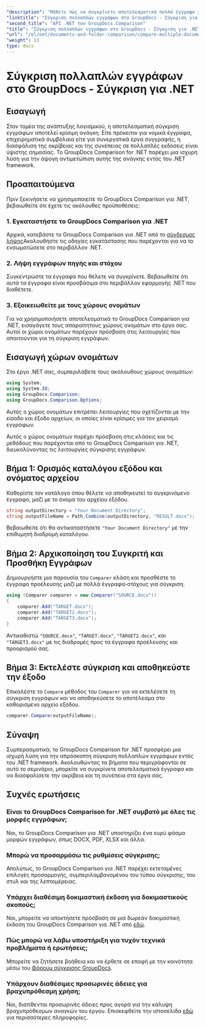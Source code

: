 ```yaml
---
"description": "Μάθετε πώς να συγκρίνετε αποτελεσματικά πολλά έγγραφα χρησιμοποιώντας το GroupDocs Comparison for .NET. Ακολουθήστε τον αναλυτικό οδηγό μας για απρόσκοπτη ενσωμάτωση."
"linktitle": "Σύγκριση πολλαπλών εγγράφων στο GroupDocs - Σύγκριση για .NET"
"second_title": "API .NET του GroupDocs.Comparison"
"title": "Σύγκριση πολλαπλών εγγράφων στο GroupDocs - Σύγκριση για .NET"
"url": "/el/net/documents-and-folder-comparison/compare-multiple-documents-dotnet/"
"weight": 13
type: docs
---
```

# Σύγκριση πολλαπλών εγγράφων στο GroupDocs - Σύγκριση για .NET

## Εισαγωγή
Στον τομέα της ανάπτυξης λογισμικού, η αποτελεσματική σύγκριση εγγράφων αποτελεί κρίσιμη ανάγκη. Είτε πρόκειται για νομικά έγγραφα, επιχειρηματικά συμβόλαια είτε για συνεργατικά έργα συγγραφής, η διασφάλιση της ακρίβειας και της συνέπειας σε πολλαπλές εκδόσεις είναι ύψιστης σημασίας. Το GroupDocs Comparison for .NET παρέχει μια ισχυρή λύση για την άψογη αντιμετώπιση αυτής της ανάγκης εντός του .NET framework.
## Προαπαιτούμενα
Πριν ξεκινήσετε να χρησιμοποιείτε το GroupDocs Comparison για .NET, βεβαιωθείτε ότι έχετε τις ακόλουθες προϋποθέσεις:
### 1. Εγκαταστήστε το GroupDocs Comparison για .NET
Αρχικά, κατεβάστε το GroupDocs Comparison για .NET από το [σύνδεσμος λήψης](https://releases.groupdocs.com/comparison/net/)Ακολουθήστε τις οδηγίες εγκατάστασης που παρέχονται για να το ενσωματώσετε στο περιβάλλον .NET.
### 2. Λήψη εγγράφων πηγής και στόχου
Συγκεντρώστε τα έγγραφα που θέλετε να συγκρίνετε. Βεβαιωθείτε ότι αυτά τα έγγραφα είναι προσβάσιμα στο περιβάλλον εφαρμογής .NET που διαθέτετε.
### 3. Εξοικειωθείτε με τους χώρους ονομάτων
Για να χρησιμοποιήσετε αποτελεσματικά το GroupDocs Comparison για .NET, εισαγάγετε τους απαραίτητους χώρους ονομάτων στο έργο σας. Αυτοί οι χώροι ονομάτων παρέχουν πρόσβαση στις λειτουργίες που απαιτούνται για τη σύγκριση εγγράφων.

## Εισαγωγή χώρων ονομάτων
Στο έργο .NET σας, συμπεριλάβετε τους ακόλουθους χώρους ονομάτων:

```csharp
using System;
using System.IO;
using GroupDocs.Comparison;
using GroupDocs.Comparison.Options;
```
Αυτός ο χώρος ονομάτων επιτρέπει λειτουργίες που σχετίζονται με την είσοδο και έξοδο αρχείων, οι οποίες είναι κρίσιμες για τον χειρισμό εγγράφων.

Αυτός ο χώρος ονομάτων παρέχει πρόσβαση στις κλάσεις και τις μεθόδους που παρέχονται από το GroupDocs Comparison για .NET, διευκολύνοντας τις λειτουργίες σύγκρισης εγγράφων.
## Βήμα 1: Ορισμός καταλόγου εξόδου και ονόματος αρχείου
Καθορίστε τον κατάλογο όπου θέλετε να αποθηκευτεί το συγκρινόμενο έγγραφο, μαζί με το όνομα του αρχείου εξόδου.
```csharp
string outputDirectory = "Your Document Directory";
string outputFileName = Path.Combine(outputDirectory, "RESULT.docx");
```
Βεβαιωθείτε ότι θα αντικαταστήσετε `"Your Document Directory"` με την επιθυμητή διαδρομή καταλόγου.
## Βήμα 2: Αρχικοποίηση του Συγκριτή και Προσθήκη Εγγράφων
Δημιουργήστε μια παρουσία του `Comparer` κλάση και προσθέστε το έγγραφο προέλευσης μαζί με πολλά έγγραφα-στόχους για σύγκριση.
```csharp
using (Comparer comparer = new Comparer("SOURCE.docx"))
{
    comparer.Add("TARGET.docx");
    comparer.Add("TARGET2.docx");
    comparer.Add("TARGET3.docx");
}
```
Αντικαθιστώ `"SOURCE.docx"`, `"TARGET.docx"`, `"TARGET2.docx"`, και `"TARGET3.docx"` με τις διαδρομές προς τα έγγραφα προέλευσης και προορισμού σας.
## Βήμα 3: Εκτελέστε σύγκριση και αποθηκεύστε την έξοδο
Επικαλέστε το `Compare` μέθοδος του `Comparer` για να εκτελέσετε τη σύγκριση εγγράφων και να αποθηκεύσετε το αποτέλεσμα στο καθορισμένο αρχείο εξόδου.
```csharp
comparer.Compare(outputFileName);
```

## Σύναψη
Συμπερασματικά, το GroupDocs Comparison for .NET προσφέρει μια ισχυρή λύση για την απρόσκοπτη σύγκριση πολλαπλών εγγράφων εντός του .NET framework. Ακολουθώντας τα βήματα που περιγράφονται σε αυτό το σεμινάριο, μπορείτε να συγκρίνετε αποτελεσματικά έγγραφα και να διασφαλίσετε την ακρίβεια και τη συνέπεια στα έργα σας.
## Συχνές ερωτήσεις
### Είναι το GroupDocs Comparison for .NET συμβατό με όλες τις μορφές εγγράφων;
Ναι, το GroupDocs Comparison για .NET υποστηρίζει ένα ευρύ φάσμα μορφών εγγράφων, όπως DOCX, PDF, XLSX και άλλα.
### Μπορώ να προσαρμόσω τις ρυθμίσεις σύγκρισης;
Απολύτως, το GroupDocs Comparison για .NET παρέχει εκτεταμένες επιλογές προσαρμογής, συμπεριλαμβανομένου του τύπου σύγκρισης, του στυλ και της λεπτομέρειας.
### Υπάρχει διαθέσιμη δοκιμαστική έκδοση για δοκιμαστικούς σκοπούς;
Ναι, μπορείτε να αποκτήσετε πρόσβαση σε μια δωρεάν δοκιμαστική έκδοση του GroupDocs Comparison για .NET από [εδώ](https://releases.groupdocs.com/).
### Πώς μπορώ να λάβω υποστήριξη για τυχόν τεχνικά προβλήματα ή ερωτήσεις;
Μπορείτε να ζητήσετε βοήθεια και να έρθετε σε επαφή με την κοινότητα μέσω του [Φόρουμ σύγκρισης GroupDocs](https://forum.groupdocs.com/c/comparison/12).
### Υπάρχουν διαθέσιμες προσωρινές άδειες για βραχυπρόθεσμη χρήση;
Ναι, διατίθενται προσωρινές άδειες προς αγορά για την κάλυψη βραχυπρόθεσμων αναγκών του έργου. Επισκεφθείτε την ιστοσελίδα [εδώ](https://purchase.groupdocs.com/temporary-license/) για περισσότερες πληροφορίες.